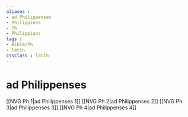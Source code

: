 ```yaml
---
aliases : 
- ad Philippenses
- Philippiens
- Ph
- Philippians
tags : 
- Bible/Ph
- latin
cssclass : latin
---
```


# ad Philippenses

[[NVG Ph 1|ad Philippenses 1]]
[[NVG Ph 2|ad Philippenses 2]]
[[NVG Ph 3|ad Philippenses 3]]
[[NVG Ph 4|ad Philippenses 4]]
